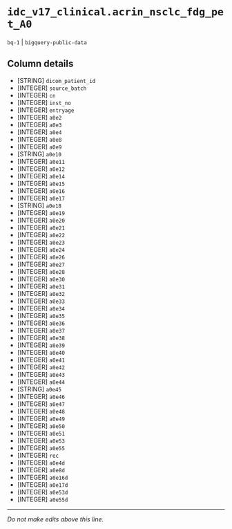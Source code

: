 # `idc_v17_clinical.acrin_nsclc_fdg_pet_A0`
`bq-1` | `bigquery-public-data`

## Column details
* [STRING]    `dicom_patient_id`
* [INTEGER]   `source_batch`
* [INTEGER]   `cn`
* [INTEGER]   `inst_no`
* [INTEGER]   `entryage`
* [INTEGER]   `a0e2`
* [INTEGER]   `a0e3`
* [INTEGER]   `a0e4`
* [INTEGER]   `a0e8`
* [INTEGER]   `a0e9`
* [STRING]    `a0e10`
* [INTEGER]   `a0e11`
* [INTEGER]   `a0e12`
* [INTEGER]   `a0e14`
* [INTEGER]   `a0e15`
* [INTEGER]   `a0e16`
* [INTEGER]   `a0e17`
* [STRING]    `a0e18`
* [INTEGER]   `a0e19`
* [INTEGER]   `a0e20`
* [INTEGER]   `a0e21`
* [INTEGER]   `a0e22`
* [INTEGER]   `a0e23`
* [INTEGER]   `a0e24`
* [INTEGER]   `a0e26`
* [INTEGER]   `a0e27`
* [INTEGER]   `a0e28`
* [INTEGER]   `a0e30`
* [INTEGER]   `a0e31`
* [INTEGER]   `a0e32`
* [INTEGER]   `a0e33`
* [INTEGER]   `a0e34`
* [INTEGER]   `a0e35`
* [INTEGER]   `a0e36`
* [INTEGER]   `a0e37`
* [INTEGER]   `a0e38`
* [INTEGER]   `a0e39`
* [INTEGER]   `a0e40`
* [INTEGER]   `a0e41`
* [INTEGER]   `a0e42`
* [INTEGER]   `a0e43`
* [INTEGER]   `a0e44`
* [STRING]    `a0e45`
* [INTEGER]   `a0e46`
* [INTEGER]   `a0e47`
* [INTEGER]   `a0e48`
* [INTEGER]   `a0e49`
* [INTEGER]   `a0e50`
* [INTEGER]   `a0e51`
* [INTEGER]   `a0e53`
* [INTEGER]   `a0e55`
* [INTEGER]   `rec`
* [INTEGER]   `a0e4d`
* [INTEGER]   `a0e8d`
* [INTEGER]   `a0e16d`
* [INTEGER]   `a0e17d`
* [INTEGER]   `a0e53d`
* [INTEGER]   `a0e55d`

-------------------------------------------------------------------------------
*Do not make edits above this line.*
